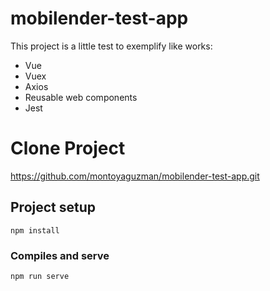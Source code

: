 # mobilender-test-app
This project is a little test to exemplify like works:
* Vue
* Vuex
* Axios
* Reusable web components
* Jest

# Clone Project
https://github.com/montoyaguzman/mobilender-test-app.git

## Project setup
```
npm install
```

### Compiles and serve
```
npm run serve
```
